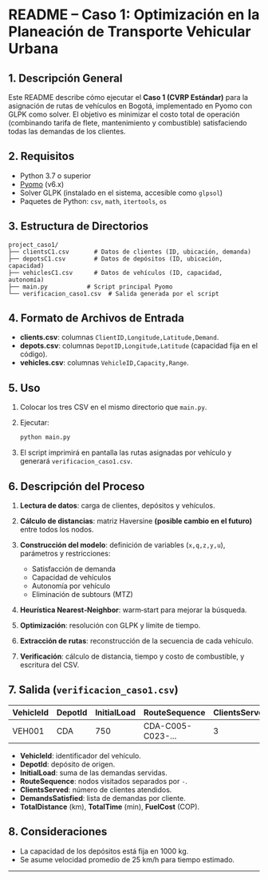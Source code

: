 # README – Caso 1: Optimización en la Planeación de Transporte Vehicular Urbana

## 1. Descripción General

Este README describe cómo ejecutar el **Caso 1 (CVRP Estándar)** para la asignación de rutas de vehículos en Bogotá, implementado en Pyomo con GLPK como solver. El objetivo es minimizar el costo total de operación (combinando tarifa de flete, mantenimiento y combustible) satisfaciendo todas las demandas de los clientes.

## 2. Requisitos

* Python 3.7 o superior
* [Pyomo](https://pyomo.org/) (v6.x)
* Solver GLPK (instalado en el sistema, accesible como `glpsol`)
* Paquetes de Python: `csv`, `math`, `itertools`, `os`


## 3. Estructura de Directorios

```text
project_caso1/
├── clientsC1.csv       # Datos de clientes (ID, ubicación, demanda)
├── depotsC1.csv        # Datos de depósitos (ID, ubicación, capacidad)
├── vehiclesC1.csv      # Datos de vehículos (ID, capacidad, autonomía)
├── main.py           # Script principal Pyomo
└── verificacion_caso1.csv  # Salida generada por el script
```

## 4. Formato de Archivos de Entrada

* **clients.csv**: columnas `ClientID,Longitude,Latitude,Demand`.
* **depots.csv**: columnas `DepotID,Longitude,Latitude` (capacidad fija en el código).
* **vehicles.csv**: columnas `VehicleID,Capacity,Range`.

## 5. Uso

1. Colocar los tres CSV en el mismo directorio que `main.py`.
2. Ejecutar:

   ```bash
   python main.py
   ```
3. El script imprimirá en pantalla las rutas asignadas por vehículo y generará `verificacion_caso1.csv`.

## 6. Descripción del Proceso

1. **Lectura de datos**: carga de clientes, depósitos y vehículos.
2. **Cálculo de distancias**: matriz Haversine **(posible cambio en el futuro)** entre todos los nodos.
3. **Construcción del modelo**: definición de variables (`x,q,z,y,u`), parámetros y restricciones:

   * Satisfacción de demanda
   * Capacidad de vehículos
   * Autonomía por vehículo
   * Eliminación de subtours (MTZ)
4. **Heurística Nearest‑Neighbor**: warm‑start para mejorar la búsqueda.
5. **Optimización**: resolución con GLPK y límite de tiempo.
6. **Extracción de rutas**: reconstrucción de la secuencia de cada vehículo.
7. **Verificación**: cálculo de distancia, tiempo y costo de combustible, y escritura del CSV.

## 7. Salida (`verificacion_caso1.csv`)

| VehicleId | DepotId | InitialLoad | RouteSequence     | ClientsServed | DemandsSatisfied | TotalDistance | TotalTime | FuelCost |
| --------- | ------- | ----------- | ----------------- | ------------- | ---------------- | ------------- | --------- | -------- |
| VEH001    | CDA     | 750         | CDA-C005-C023-... | 3             | 215-320-215      | 28.4          | 67.2      | 98500    |

* **VehicleId**: identificador del vehículo.
* **DepotId**: depósito de origen.
* **InitialLoad**: suma de las demandas servidas.
* **RouteSequence**: nodos visitados separados por `-`.
* **ClientsServed**: número de clientes atendidos.
* **DemandsSatisfied**: lista de demandas por cliente.
* **TotalDistance** (km), **TotalTime** (min), **FuelCost** (COP).

## 8. Consideraciones

* La capacidad de los depósitos está fija en 1000 kg.
* Se asume velocidad promedio de 25 km/h para tiempo estimado.


---

